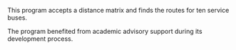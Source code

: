 This program accepts a distance matrix and finds the routes for ten service buses. 

The program benefited from academic advisory support during its development process.
